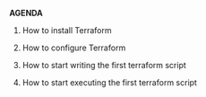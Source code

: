 **AGENDA**

 1. How to install Terraform
 
 2. How to configure Terraform
 
 3. How to start writing the first terraform script
 
 4. How to start executing the first terraform script
